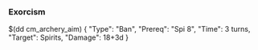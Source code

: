 ### Exorcism

$(dd cm_archery_aim) { 
"Type": "Ban", 
"Prereq": "Spi 8",
"Time": 3 turns,
"Target": Spirits,
"Damage": 18+3d
}
